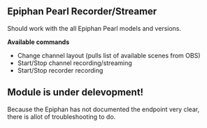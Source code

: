 ## Epiphan Pearl Recorder/Streamer
Should work with the all Epiphan Pearl models and versions.

**Available commands**

* Change channel layout (pulls list of available scenes from OBS)
* Start/Stop channel recording/streaming
* Start/Stop recorder recording


## Module is under delevopment!
Because the Epiphan has not documented the endpoint very clear,  
there is allot of troubleshooting to do.
